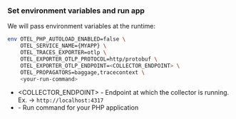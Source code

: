 ### Set environment variables and run app

We will pass environment variables at the runtime: 

```bash
env OTEL_PHP_AUTOLOAD_ENABLED=false \
    OTEL_SERVICE_NAME={MYAPP} \
    OTEL_TRACES_EXPORTER=otlp \
    OTEL_EXPORTER_OTLP_PROTOCOL=http/protobuf \
    OTEL_EXPORTER_OTLP_ENDPOINT=<COLLECTOR_ENDPOINT> \
    OTEL_PROPAGATORS=baggage,tracecontext \
    <your-run-command>
```

- <COLLECTOR_ENDPOINT> - Endpoint at which the collector is running. Ex. -> `http://localhost:4317`
- <your-run-command> - Run command for your PHP application